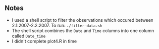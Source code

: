 ## Notes

- I used a shell script to filter the observations which occured between 2.1.2007-2.2.2007. To run: `./filter-data.sh`
- The shell script combines the `Date` and `Time` columns into one column called `Date_time`
- I didn't complete plot4.R in time


